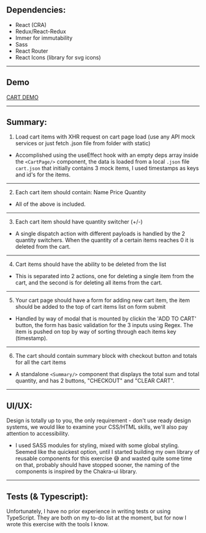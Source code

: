 ## Dependencies:

-   React (CRA)
-   Redux/React-Redux
-   Immer for immutability
-   Sass
-   React Router
-   React Icons (library for svg icons)

<hr>

## Demo

[CART DEMO](https://samyzog.github.io/optimax-test/#/)
<hr>

## Summary:

1. Load cart items with XHR request on cart page load (use any API mock services or just fetch .json file from folder
   with static)

-   Accomplished using the useEffect hook with an empty deps array inside the `<CartPage/>` component, the data is
loaded from a local `.json` file `cart.json` that initially contains 3 mock items, I used timestamps as keys and id's for the items.
<hr>

2. Each cart item should contain: Name Price Quantity

-   All of the above is included.
<hr>

3. Each cart item should have quantity switcher (+/-)

-   A single dispatch action with different payloads is handled by the 2 quantity switchers. When the quantity of a
certain items reaches 0 it is deleted from the cart.
<hr>

4. Cart items should have the ability to be deleted from the list

-   This is separated into 2 actions, one for deleting a single item from the cart, and the second is for deleting all
items from the cart.
<hr>

5. Your cart page should have a form for adding new cart item, the item should be added to the top of cart items list on
   form submit

-   Handled by way of modal that is mounted by clickin the 'ADD TO CART' button, the form has basic validation for the 3
inputs using Regex. The item is pushed on top by way of sorting through each items key (timestamp).
<hr>

6. The cart should contain summary block with checkout button and totals for all the cart items

-   A standalone `<Summary/>` component that displays the total sum and total quantity, and has 2 buttons, "CHECKOUT"
and "CLEAR CART".
<hr>

## UI/UX:

Design is totally up to you, the only requirement - don't use ready design systems, we would like to examine your
CSS/HTML skills, we'll also pay attention to accessibility.

-   I used SASS modules for styling, mixed with some global styling. Seemed like the quickest option, until I started
building my own library of reusable components for this exercise 😅 and wasted quite some time on that, probably should have
stopped sooner, the naming of the components is inspired by the Chakra-ui library.
<hr>

## Tests (& Typescript):

Unfortunately, I have no prior experience in writing tests or using TypeScript. They are both on my to-do list at the
moment, but for now I wrote this exercise with the tools I know.
